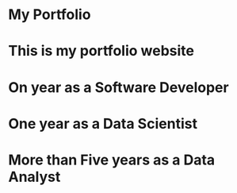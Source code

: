 # My Portfolio
# This is my portfolio website

# On year as a Software Developer 

# One year as a Data Scientist

# More than Five years as a Data Analyst

